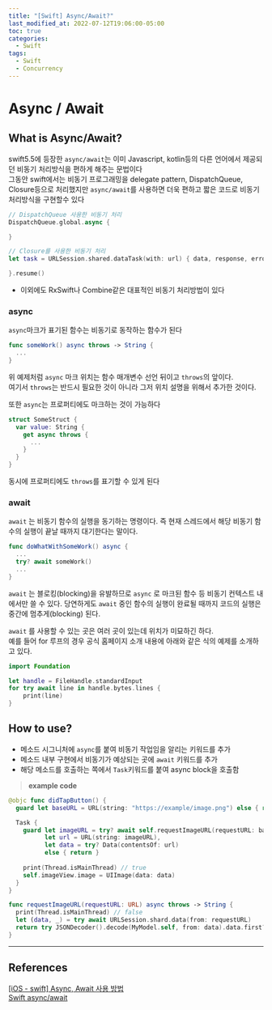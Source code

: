 ```yaml
---
title: "[Swift] Async/Await?"
last_modified_at: 2022-07-12T19:06:00-05:00
toc: true
categories:
  - Swift
tags:
  - Swift
  - Concurrency
---
```


# Async / Await

## What is Async/Await?

swift5.5에 등장한 `async/await`는 이미 Javascript, kotlin등의 다른 언어에서 제공되던 비동기 처리방식을 편하게 해주는 문법이다  
그동안 swift에서는 비동기 프로그래밍을 delegate pattern, DispatchQueue, Closure등으로 처리했지만 `async/await`를 사용하면 더욱 편하고 짧은 코드로 비동기 처리방식을 구현할수 있다

```swift
// DispatchQueue 사용한 비동기 처리
DispatchQueue.global.async {

}

// Closure를 사용한 비동기 처리
let task = URLSession.shared.dataTask(with: url) { data, response, error in

}.resume()
```
- 이외에도 RxSwift나 Combine같은 대표적인 비동기 처리방법이 있다
  
### async
`async`마크가 표기된 함수는 비동기로 동작하는 함수가 된다
```swift
func someWork() async throws -> String {
  ...
}
```
위 예제처럼 `async` 마크 위치는 함수 매개변수 선언 뒤이고 `throws`의 앞이다.  
여기서 `throws`는 반드시 필요한 것이 아니라 그저 위치 설명을 위해서 추가한 것이다.

또한 `async`는 프로퍼티에도 마크하는 것이 가능하다
```swift
struct SomeStruct {
  var value: String {
    get async throws {
      ...
    }
  }
}
```
동시에 프로퍼티에도 `throws`를 표기할 수 있게 된다

### await
`await` 는 비동기 함수의 실행을 동기하는 명령이다. 즉 현재 스레드에서 해당 비동기 함수의 실행이 끝날 때까지 대기한다는 말이다.

```swift
func doWhatWithSomeWork() async {
  ...
  try? await someWork()
  ...
}
```
`await` 는 블로킹(blocking)을 유발하므로 `async` 로 마크된 함수 등 비동기 컨텍스트 내에서만 쓸 수 있다. 당연하게도 `await` 중인 함수의 실행이 완료될 때까지 코드의 실행은 중간에 멈추게(blocking) 된다.

`await` 를 사용할 수 있는 곳은 여러 곳이 있는데 위치가 미묘하긴 하다.  
예를 들어 for 루프의 경우 공식 홈페이지 소개 내용에 아래와 같은 식의 예제를 소개하고 있다.
```swift
import Foundation

let handle = FileHandle.standardInput
for try await line in handle.bytes.lines {
    print(line)
}
```

## How to use?

- 메소드 시그니처에 `async`를 붙여 비동기 작업임을 알리는 키워드를 추가
- 메소드 내부 구현에서 비동기가 예상되는 곳에 `await` 키워드를 추가
- 해당 메소드를 호출하는 쪽에서 `Task`키워드를 붙여 async block을 호출함
  
> **example code**

```swift
@objc func didTapButton() {
  guard let baseURL = URL(string: "https://example/image.png") else { return }

  Task {
    guard let imageURL = try? await self.requestImageURL(requestURL: baseURL),
          let url = URL(string: imageURL),
          let data = try? Data(contentsOf: url)
          else { return }
  
    print(Thread.isMainThread) // true
    self.imageView.image = UIImage(data: data)
  }
}

func requestImageURL(requestURL: URL) async throws -> String {
  print(Thread.isMainThread) // false
  let (data, _) = try await URLSession.shard.data(from: requestURL)
  return try JSONDecoder().decode(MyModel.self, from: data).data.first?.profile ?? ""
}
```

--- 

## References
[[iOS - swift] Async, Await 사용 방법](https://ios-development.tistory.com/958)  
[Swift async/await](https://seorenn.github.io/note/swift-async-await.html)